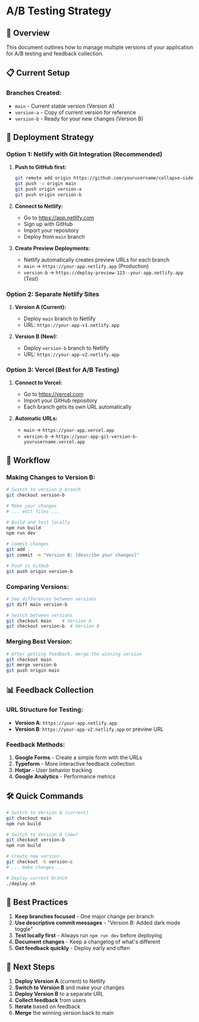 # A/B Testing Strategy

## 🎯 Overview
This document outlines how to manage multiple versions of your application for A/B testing and feedback collection.

## 📋 Current Setup

### Branches Created:
- `main` - Current stable version (Version A)
- `version-a` - Copy of current version for reference
- `version-b` - Ready for your new changes (Version B)

## 🚀 Deployment Strategy

### Option 1: Netlify with Git Integration (Recommended)

1. **Push to GitHub first:**
   ```bash
   git remote add origin https://github.com/yourusername/collapse-sidemenu.git
   git push -u origin main
   git push origin version-a
   git push origin version-b
   ```

2. **Connect to Netlify:**
   - Go to https://app.netlify.com
   - Sign up with GitHub
   - Import your repository
   - Deploy from `main` branch

3. **Create Preview Deployments:**
   - Netlify automatically creates preview URLs for each branch
   - `main` → `https://your-app.netlify.app` (Production)
   - `version-b` → `https://deploy-preview-123--your-app.netlify.app` (Test)

### Option 2: Separate Netlify Sites

1. **Version A (Current):**
   - Deploy `main` branch to Netlify
   - URL: `https://your-app-v1.netlify.app`

2. **Version B (New):**
   - Deploy `version-b` branch to Netlify
   - URL: `https://your-app-v2.netlify.app`

### Option 3: Vercel (Best for A/B Testing)

1. **Connect to Vercel:**
   - Go to https://vercel.com
   - Import your GitHub repository
   - Each branch gets its own URL automatically

2. **Automatic URLs:**
   - `main` → `https://your-app.vercel.app`
   - `version-b` → `https://your-app-git-version-b-yourusername.vercel.app`

## 🔄 Workflow

### Making Changes to Version B:
```bash
# Switch to version-b branch
git checkout version-b

# Make your changes
# ... edit files ...

# Build and test locally
npm run build
npm run dev

# Commit changes
git add .
git commit -m "Version B: [describe your changes]"

# Push to GitHub
git push origin version-b
```

### Comparing Versions:
```bash
# See differences between versions
git diff main version-b

# Switch between versions
git checkout main    # Version A
git checkout version-b  # Version B
```

### Merging Best Version:
```bash
# After getting feedback, merge the winning version
git checkout main
git merge version-b
git push origin main
```

## 📊 Feedback Collection

### URL Structure for Testing:
- **Version A**: `https://your-app.netlify.app`
- **Version B**: `https://your-app-v2.netlify.app` or preview URL

### Feedback Methods:
1. **Google Forms** - Create a simple form with the URLs
2. **Typeform** - More interactive feedback collection
3. **Hotjar** - User behavior tracking
4. **Google Analytics** - Performance metrics

## 🛠️ Quick Commands

```bash
# Switch to Version A (current)
git checkout main
npm run build

# Switch to Version B (new)
git checkout version-b
npm run build

# Create new version
git checkout -b version-c
# ... make changes ...

# Deploy current branch
./deploy.sh
```

## 📝 Best Practices

1. **Keep branches focused** - One major change per branch
2. **Use descriptive commit messages** - "Version B: Added dark mode toggle"
3. **Test locally first** - Always run `npm run dev` before deploying
4. **Document changes** - Keep a changelog of what's different
5. **Get feedback quickly** - Deploy early and often

## 🎯 Next Steps

1. **Deploy Version A** (current) to Netlify
2. **Switch to Version B** and make your changes
3. **Deploy Version B** to a separate URL
4. **Collect feedback** from users
5. **Iterate** based on feedback
6. **Merge** the winning version back to main
